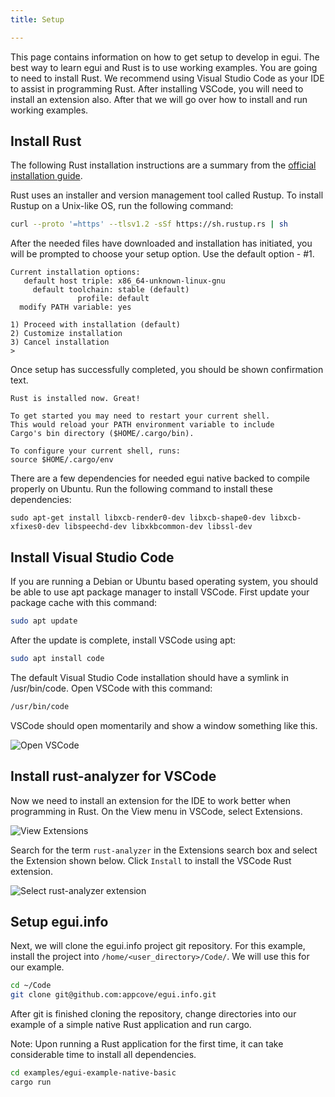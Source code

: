 ```yaml
---
title: Setup

---
```


This page contains information on how to get setup to develop in egui. The best way to learn egui and Rust is to use working examples. You are going to need to install Rust. We recommend using Visual Studio Code as your IDE to assist in programming Rust. After installing VSCode, you will need to install an extension also. After that we will go over how to install and run working examples.

## Install Rust

The following Rust installation instructions are a summary from the [official installation guide](https://www.rust-lang.org/learn/get-started).

Rust uses an installer and version management tool called Rustup. To install Rustup on a Unix-like OS, run the following command:

```bash
curl --proto '=https' --tlsv1.2 -sSf https://sh.rustup.rs | sh
```

After the needed files have downloaded and installation has initiated, you will be prompted to choose your setup option. Use the default option - #1.

```
Current installation options:
   default host triple: x86_64-unknown-linux-gnu
     default toolchain: stable (default)
               profile: default
  modify PATH variable: yes

1) Proceed with installation (default)
2) Customize installation
3) Cancel installation
>
```

Once setup has successfully completed, you should be shown confirmation text.

```
Rust is installed now. Great!

To get started you may need to restart your current shell.
This would reload your PATH environment variable to include
Cargo's bin directory ($HOME/.cargo/bin).

To configure your current shell, runs:
source $HOME/.cargo/env
```

There are a few dependencies for needed egui native backed to compile properly on Ubuntu. Run the following command to install these dependencies:

`sudo apt-get install libxcb-render0-dev libxcb-shape0-dev libxcb-xfixes0-dev libspeechd-dev libxkbcommon-dev libssl-dev`

## Install Visual Studio Code

If you are running a Debian or Ubuntu based operating system, you should be able to use apt package manager to install VSCode. First update your package cache with this command:

```bash
sudo apt update
```

After the update is complete, install VSCode using apt:

```bash
sudo apt install code
```

The default Visual Studio Code installation should have a symlink in /usr/bin/code. Open VSCode with this command:

```bash
/usr/bin/code
```

VSCode should open momentarily and show a window something like this.

![Open VSCode](open-vscode.png)

## Install rust-analyzer for VSCode

Now we need to install an extension for the IDE to work better when programming in Rust. On the View menu in VSCode, select Extensions.

![View Extensions](open-vscode-extensions.png)

Search for the term `rust-analyzer` in the Extensions search box and select the Extension shown below. Click `Install` to install the VSCode Rust extension.

![Select rust-analyzer extension](select-rust-analyzer.png)

## Setup egui.info

Next, we will clone the egui.info project git repository. For this example, install the project into `/home/<user_directory>/Code/`. We will use this for our example.

```bash
cd ~/Code
git clone git@github.com:appcove/egui.info.git
```

After git is finished cloning the repository, change directories into our example of a simple native Rust application and run cargo.

Note: Upon running a Rust application for the first time, it can take considerable time to install all dependencies.

```bash
cd examples/egui-example-native-basic
cargo run
```





